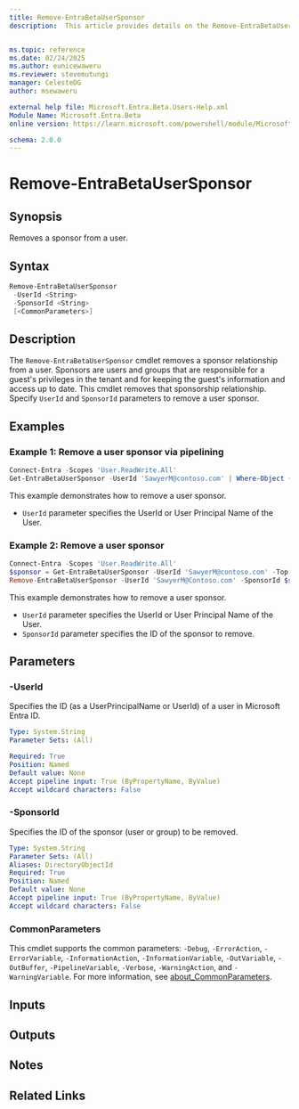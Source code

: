 ```yaml
---
title: Remove-EntraBetaUserSponsor
description:  This article provides details on the Remove-EntraBetaUserSponsor command.


ms.topic: reference
ms.date: 02/24/2025
ms.author: eunicewaweru
ms.reviewer: stevemutungi
manager: CelesteDG
author: msewaweru

external help file: Microsoft.Entra.Beta.Users-Help.xml
Module Name: Microsoft.Entra.Beta
online version: https://learn.microsoft.com/powershell/module/Microsoft.Entra.Beta/Remove-EntraBetaUserSponsor

schema: 2.0.0
---
```


# Remove-EntraBetaUserSponsor

## Synopsis

Removes a sponsor from a user.

## Syntax

```powershell
Remove-EntraBetaUserSponsor
 -UserId <String>
 -SponsorId <String>
 [<CommonParameters>]
```

## Description

The `Remove-EntraBetaUserSponsor` cmdlet removes a sponsor relationship from a user. Sponsors are users and groups that are responsible for a guest's privileges in the tenant and for keeping the guest's information and access up to date. This cmdlet removes that sponsorship relationship. Specify `UserId` and `SponsorId` parameters to remove a user sponsor.

## Examples

### Example 1: Remove a user sponsor via pipelining

```powershell
Connect-Entra -Scopes 'User.ReadWrite.All'
Get-EntraBetaUserSponsor -UserId 'SawyerM@contoso.com' | Where-Object { $_.displayName -eq 'Adele Vance (Fabrikam)' } | Remove-EntraBetaUserSponsor
```

This example demonstrates how to remove a user sponsor.

- `UserId` parameter specifies the UserId or User Principal Name of the User.

### Example 2: Remove a user sponsor

```powershell
Connect-Entra -Scopes 'User.ReadWrite.All'
$sponsor = Get-EntraBetaUserSponsor -UserId 'SawyerM@contoso.com' -Top 1
Remove-EntraBetaUserSponsor -UserId 'SawyerM@Contoso.com' -SponsorId $sponsor.Id
```

This example demonstrates how to remove a user sponsor.

- `UserId` parameter specifies the UserId or User Principal Name of the User.
- `SponsorId` parameter specifies the ID of the sponsor to remove.

## Parameters

### -UserId

Specifies the ID (as a UserPrincipalName or UserId) of a user in Microsoft Entra ID.

```yaml
Type: System.String
Parameter Sets: (All)

Required: True
Position: Named
Default value: None
Accept pipeline input: True (ByPropertyName, ByValue)
Accept wildcard characters: False
```

### -SponsorId

Specifies the ID of the sponsor (user or group) to be removed.

```yaml
Type: System.String
Parameter Sets: (All)
Aliases: DirectoryObjectId
Required: True
Position: Named
Default value: None
Accept pipeline input: True (ByPropertyName, ByValue)
Accept wildcard characters: False
```

### CommonParameters

This cmdlet supports the common parameters: `-Debug`, `-ErrorAction`, `-ErrorVariable`, `-InformationAction`, `-InformationVariable`, `-OutVariable`, `-OutBuffer`, `-PipelineVariable`, `-Verbose`, `-WarningAction`, and `-WarningVariable`. For more information, see [about_CommonParameters](https://go.microsoft.com/fwlink/?LinkID=113216).

## Inputs

## Outputs

## Notes

## Related Links